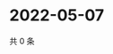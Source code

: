 # 2022-05-07

共 0 条

<!-- BEGIN WEIBO -->
<!-- 最后更新时间 Sat May 07 2022 03:13:42 GMT+0800 (China Standard Time) -->

<!-- END WEIBO -->
